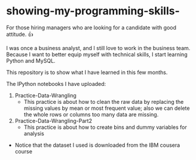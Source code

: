 # showing-my-programming-skills-
For those hiring managers who are looking for a candidate with good attitude. :+1:

I was once a business analyst, and I still love to work in the business team. Because I want to better equip myself with technical skills, I start learning Python and MySQL.  

This repository is to show what I have learned in this few months.   

The IPython notebooks I have uploaded:  

1. Practice-Data-Wrangling 
   - This practice is about how to clean the raw data by replacing the missing values by mean or most frequent value; also we can delete the whole rows or columns too many data are missing.
2. Practice-Data-Wrangling-Part2
   - This practice is about how to create bins and dummy variables for analysis 

- Notice that the dataset I used is downloaded from the IBM cousera course
